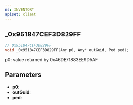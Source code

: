 ```yaml
---
ns: INVENTORY
apiset: client
---
```

## _0x951847CEF3D829FF

```c
// 0x951847CEF3D829FF
void _0x951847CEF3D829FF(Any p0, Any* outGuid, Ped ped);
```

p0: value returned by 0x46DB71883EE9D5AF

## Parameters
* **p0**:
* **outGuid**:
* **ped**: